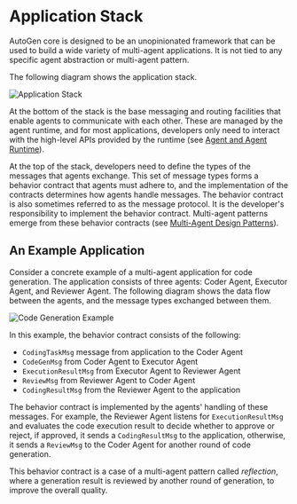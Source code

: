 # Application Stack

AutoGen core is designed to be an unopinionated framework that can be used to build
a wide variety of multi-agent applications. It is not tied to any specific
agent abstraction or multi-agent pattern.

The following diagram shows the application stack.

![Application Stack](application-stack.svg)

At the bottom of the stack is the base messaging and routing facilities that
enable agents to communicate with each other. These are managed by the
agent runtime, and for most applications, developers only need to interact
with the high-level APIs provided by the runtime (see [Agent and Agent Runtime](../guides/agent-and-agent-runtime.ipynb)).

At the top of the stack, developers need to define the
types of the messages that agents exchange. This set of message types
forms a behavior contract that agents must adhere to, and the
implementation of the contracts determines how agents handle messages.
The behavior contract is also sometimes referred to as the message protocol.
It is the developer's responsibility to implement the behavior contract.
Multi-agent patterns emerge from these behavior contracts
(see [Multi-Agent Design Patterns](../design-patterns/index.md)).

## An Example Application

Consider a concrete example of a multi-agent application for
code generation. The application consists of three agents:
Coder Agent, Executor Agent, and Reviewer Agent.
The following diagram shows the data flow between the agents,
and the message types exchanged between them.

![Code Generation Example](code-gen-example.svg)

In this example, the behavior contract consists of the following:

- `CodingTaskMsg` message from application to the Coder Agent
- `CodeGenMsg` from Coder Agent to Executor Agent
- `ExecutionResultMsg` from Executor Agent to Reviewer Agent
- `ReviewMsg` from Reviewer Agent to Coder Agent
- `CodingResultMsg` from the Reviewer Agent to the application

The behavior contract is implemented by the agents' handling of these messages. For example, the Reviewer Agent listens for `ExecutionResultMsg`
and evaluates the code execution result to decide whether to approve or reject,
if approved, it sends a `CodingResultMsg` to the application,
otherwise, it sends a `ReviewMsg` to the Coder Agent for another round of
code generation.

This behavior contract is a case of a multi-agent pattern called _reflection_,
where a generation result is reviewed by another round of generation,
to improve the overall quality.
